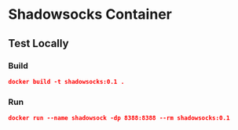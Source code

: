 # Shadowsocks Container

## Test Locally

### Build

```json
docker build -t shadowsocks:0.1 .
```

### Run

```json
docker run --name shadowsock -dp 8388:8388 --rm shadowsocks:0.1
```